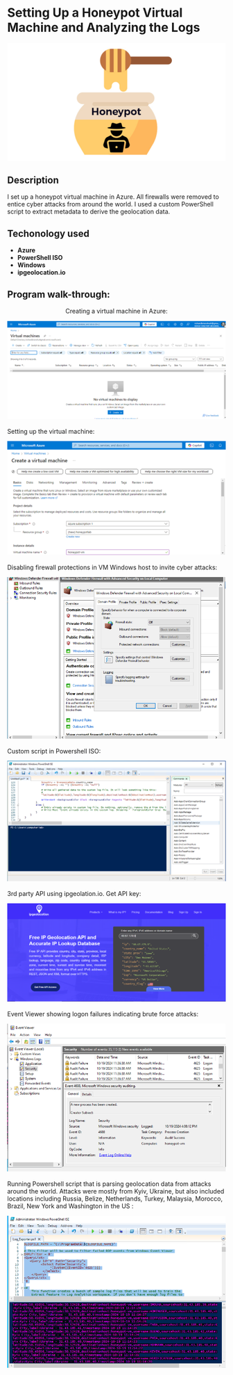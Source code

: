 <h1>Setting Up a Honeypot Virtual Machine and Analyzing the Logs</h1>

![](https://github.com/rbrianshutt/honeypot_virtual_machine/blob/main/images/honeypot.png)

<h2>Description</h2>
I set up a honeypot virtual machine in Azure.  All firewalls were removed to entice cyber attacks from around the world. I used a custom PowerShell script to extract metadata to derive the geolocation data.   
<br />

<h2>Techonology used</h2>

- <b>Azure</b> 
- <b>PowerShell ISO</b>
- <b>Windows</b>
- <b>ipgeolocation.io</b>


<h2>Program walk-through:</h2>

<p align="center">
Creating a virtual machine in Azure:  <br/>
 
![](https://github.com/rbrianshutt/honeypot_virtual_machine/blob/main/images/create_virtual_machine.PNG)
<br />
<br />
Setting up the virtual machine:  <br/>

![](https://github.com/rbrianshutt/honeypot_virtual_machine/blob/main/images/setup_virtual_machine.PNG)
<br />
<br />
Disabling firewall protections in VM Windows host to invite cyber attacks:  <br/>

![](https://github.com/rbrianshutt/honeypot_virtual_machine/blob/main/images/disable_fireware.PNG)
<br />
<br />
Custom script in Powershell ISO:  <br/>

![](https://github.com/rbrianshutt/honeypot_virtual_machine/blob/main/images/script_security_log_powershell.PNG)
<br />
<br />
3rd party API using ipgeolation.io.  Get API key:  <br/>

![](https://github.com/rbrianshutt/honeypot_virtual_machine/blob/main/images/ipgeolocation.PNG)
<br />
<br />
Event Viewer showing logon failures indicating brute force attacks:  <br/>

![](https://github.com/rbrianshutt/honeypot_virtual_machine/blob/main/images/event_viewer.PNG)
<br />
<br />
Running Powershell script that is parsing geolocation data from attacks around the world.  Attacks were mostly from Kyiv, Ukraine, but also included locations including Russia, Belize, Netherlands, Turkey, Malaysia, Morocco, Brazil, New York and Washington in the US :  <br/>

![](https://github.com/rbrianshutt/honeypot_virtual_machine/blob/main/images/powershell_script_parsing_data.PNG)
</p>

<!--
 ```diff
- text in red
+ text in green
! text in orange
# text in gray
@@ text in purple (and bold)@@
```
--!>
